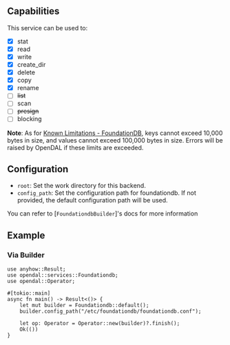 ## Capabilities

This service can be used to:

- [x] stat
- [x] read
- [x] write
- [x] create_dir
- [x] delete
- [x] copy
- [x] rename
- [ ] ~~list~~
- [ ] scan
- [ ] ~~presign~~
- [ ] blocking

**Note**: As for [Known Limitations - FoundationDB](https://apple.github.io/foundationdb/known-limitations), keys cannot exceed 10,000 bytes in size, and values cannot exceed 100,000 bytes in size. Errors will be raised by OpenDAL if these limits are exceeded.

## Configuration

- `root`: Set the work directory for this backend.
- `config_path`: Set the configuration path for foundationdb. If not provided, the default configuration path will be used.

You can refer to [`FoundationdbBuilder`]'s docs for more information

## Example

### Via Builder

```rust,no_run
use anyhow::Result;
use opendal::services::Foundationdb;
use opendal::Operator;

#[tokio::main]
async fn main() -> Result<()> {
    let mut builder = Foundationdb::default();
    builder.config_path("/etc/foundationdb/foundationdb.conf");

    let op: Operator = Operator::new(builder)?.finish();
    Ok(())
}
```
